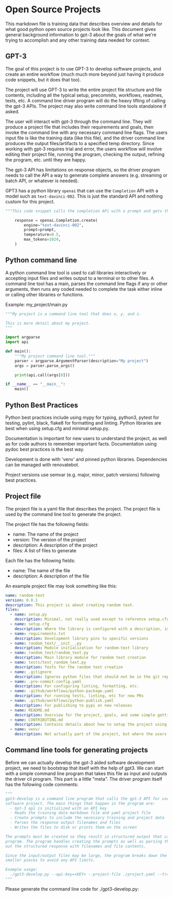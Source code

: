 # Open Source Projects

This markdown file is training data that describes overview and details for what
good python open source projects look like. This document gives general background
information to gpt-3 about the goals of what we're trying to accomplish and
any other training data needed for context.

## GPT-3

The goal of this project is to use GPT-3 to develop software projects, and create an
entire workflow (much much more beyond just having it produce code snippets, but it does
that too).

The project will use GPT-3 to write the entire project file structure and file contents,
including all the typical setup, precommits, workflows, readmes, tests, etc. A command line
driver program will do the heavy lifting of calling the gpt-3 APIs. The project may
also write command line tools standalone if asked.

The user will interact with gpt-3 through the command line. They will produce a project
file that includes their requirements and goals, then invoke the command line with any
necessary command line flags. The users input file is like the training data (like this file),
and the driver command line produces the output files/artifacts to a specified temp directory.
Since working with gpt-3 requires trial and error, the users workflow will involve editing
their project file, running the program, checking the output, refining the program, etc. until
they are happy.

The gpt-3 API has limitations on response objects, so the driver program needs to call the
API a way to generate complete answers (e.g. streaming or batch API, or whatever is needed).

GPT3 has a python library `openai` that can use the `Completion` API with a model such
as `text-davinci-002`. This is just the standard API and nothing custom for this project.

```python
"""This code snippet calls the completion APi with a prompt and gets the response."""

    response = openai.Completion.create(
        engine="text-davinci-002",
        prompt=prompt,
        temperature=0.5,
        max_tokens=1024,
    )
```

## Python command line

A python command line tool is used to call libraries interactively or accepting input files
and writes output to a terminal or to other files. A command line tool has a main, parses
the command line flags if any or other arguments, then runs any coded needed to complete
the task either inline or calling other libraries or functions.

Example: my_project/main.py
```python
"""My project is a command line tool that does x, y, and z.

This is more detail about my project.
"""

import argparse
import api

def main():
    """My project command line tool."""
    parser = argparse.ArgumentParser(description="My project")
    args = parser.parse_args()

    print(api.call(args[0]))

if __name__ == "__main__":
    main()
```

## Python Best Practices

Python best practices include using mypy for typing, python3, pytest for testing,
pylint, black, flake8 for formatting and linting. Python libraries are best when
using setup.cfg and minimal setup.py.

Documentation is important for new users to understand the project, as well as
for code authors to remember important facts. Documentation using pydoc best
practices is the best way.

Development is done with 'venv' and pinned python libraries. Dependencies can
be managed with renovatebot.

Project versions use semvar (e.g. major, minor, patch versions) following best practices.

## Project file

The project file is a yaml file that describes the project. The project file is used
by the command line tool to generate the project.

The project file has the following fields:
  - name: The name of the project
  - version: The version of the project
  - description: A description of the project
  - files: A list of files to generate

Each file has the following fields:
  - name: The name of the file
  - description: A description of the file

An example project file may look something like this:
```yaml
name: random-text
version: 0.0.1
description: This project is about creating random text.
files:
  - name: setup.py
    description: Minimal, not really used except to reference setup.cfg
  - name: setup.cfg
    description: Where the library is configured with a description, important dependency pins, etc
  - name: requirements.txt
    description: Development library pins to specific versions
  - name: random_text/__init__.py
    description: Module initialization for random-text library
  - name: random_text/random_text.py
    description: Main library module for random text creation
  - name: tests/test_random_text.py
    description: Tests for the random text creation
  - name: .gitignore
    description: Ignores python files that should not be in the git repo
  - name: .pre-commit-config.yaml
    description: For configuring linting, formatting, etc.
  - name: .github/workflows/python-package.yaml
    description: For running tests, linting, etc for new PRs
  - name: .github/workflows/python-publish.yaml
    description: For publishing to pypi on new releases
  - name: README.md
    description: Overview for the project, goals, and some simple getting started guides
  - name: CONTRIBUTING.md
    description: Contains details about how to setup the project using a python "venv", now to run tests, and encourages uses to submit a PR.
  - name: venv/
    description: Not actually part of the project, but where the users local venv lives. This is ignored by .gitignore.
```

## Command line tools for generating projects

Before we can actually develop the gpt-3 aided software development project, we need to
bootstrap that itself with the help of gpt3. We can start with a simple command line 
program that takes this file as input and outputs the driver cli program. This part is
a little "meta". The driver program itself has the following code comments:

```python
"""
gpt3-develop is a command line program that calls the gpt-3 API for use in developing
software project. The main things that happen in the program are:
  - Gpt-3 api is initialized with an API key
  - Reads the training data markdown file and yaml project file
  - Create prompts to include the necessary training and project data
  - Parses the response output filenames and files
  - Writes the files to disk or prints them on the screen

The prompts must be created so they result in structured output that can be parsed by the
program. The program handles creating the prompts as well as parsing the response to pull
out the structured response with filenames and file contents.

Since the input/output files may be large, the program breaks down the requests into
smaller pieces to avoid any API limits.

Example usage:
  ./gpt3-develop.py --api-key=<KEY> --project-file ./project.yaml --training-data ./project.md --output-dir=/tmp/project
"""
```

Please generate the command line code for ./gpt3-develop.py:
